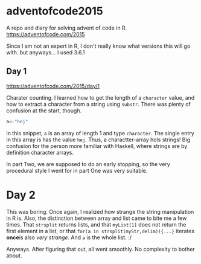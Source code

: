 # adventofcode2015

A repo and diary for solving advent of code in R. https://adventofcode.com/2015

Since I am not an expert in R, I don't really know what versions this will go with. but anyways... I used 3.6.1


## Day 1
https://adventofcode.com/2015/day/1


Charater counting. I learned how to get the length of a `character` value, and how to extract a character from a string using `substr`. There was plenty of confusion at the start, though.

```r
a<-"hej"
```

in this snippet, `a` is an array of length 1 and type `character`. The single entry in this array is has the value `hej`. Thus, a charactter-array hols strings! Big confusion for the person more familiar with Haskell, where strings are by definition character arrays.

In part Two, we are supposed to do an early stopping, so the very procedural style I went for in part One was very suitable.

# Day 2
This was boring. Once again, I realized how strange the string manipulation in R is. Also, the distinction between array and list came to bite me a few times. That `strsplit` returns lists, and that `myList[1]` does not return the first element in a list, or that `for(a in strsplit(myStr,delim)){...}` iterates **once**is also *very strange*. And `a` is the whole list. :/

Anyways. After figuring that out, all went smoothly. No complexity to bother about.
